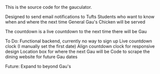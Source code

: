 This is the source code for the gauculator.

Designed to send email notifications to Tufts Students who want to know when and where the next time General Gau's Chicken will be served

The countdown is a live countdown to the next time there will be Gau

To Do:
Functional backend, currently no way to sign up
Live countdown clock (I manually set the first date)
Align countdown clock for responsive design
Location box for where the next Gau will be
Code to scrape the dining website for future Gau dates

Future:
Expand to beyond Gau's

